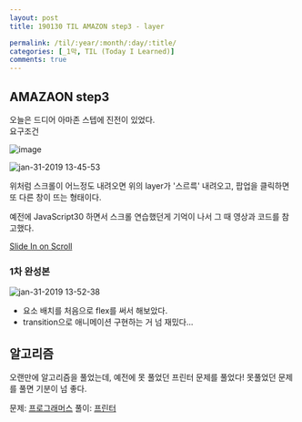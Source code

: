 ```yaml
---
layout: post
title: 190130 TIL AMAZON step3 - layer

permalink: /til/:year/:month/:day/:title/
categories: [_1막, TIL (Today I Learned)]
comments: true
---
```


## **AMAZAON step3** 

오늘은 드디어 아마존 스텝에 진전이 있었다.  
요구조건 

![image](https://user-images.githubusercontent.com/40848630/52030361-ca21ae00-255a-11e9-8cbf-4d7013198d0a.png)

![jan-31-2019 13-45-53](https://user-images.githubusercontent.com/40848630/52031183-9ba5d200-255e-11e9-9851-2b1fe8f657dc.gif)

위처럼 스크롤이 어느정도 내려오면 위의 layer가 '스르륵' 내려오고, 팝업을 클릭하면 또 다른 창이 뜨는 형태이다.  

예전에 JavaScript30 하면서 스크롤 연습했던게 기억이 나서 그 때 영상과 코드를 참고했다. 

[Slide In on Scroll](https://courses.wesbos.com/account/access/5bf3c9d4451ee255183f0675/view/194129405)

### 1차 완성본

![jan-31-2019 13-52-38](https://user-images.githubusercontent.com/40848630/52031383-92693500-255f-11e9-9bc7-7323e5131001.gif)

- 요소 배치를 처음으로 flex를 써서 해보았다.
- transition으로 애니메이션 구현하는 거 넘 재밌다... 

## **알고리즘** 

오랜만에 알고리즘을 풀었는데, 예전에 못 풀었던 프린터 문제를 풀었다! 못풀었던 문제를 풀면 기분이 넘 좋다. 


문제: [프로그래머스](https://programmers.co.kr/learn/courses/30/lessons/42587?language=javascript) 풀이: [프린터](https://gist.github.com/developersoom/7639c731132ca9c60eaf7758a42f9560)
